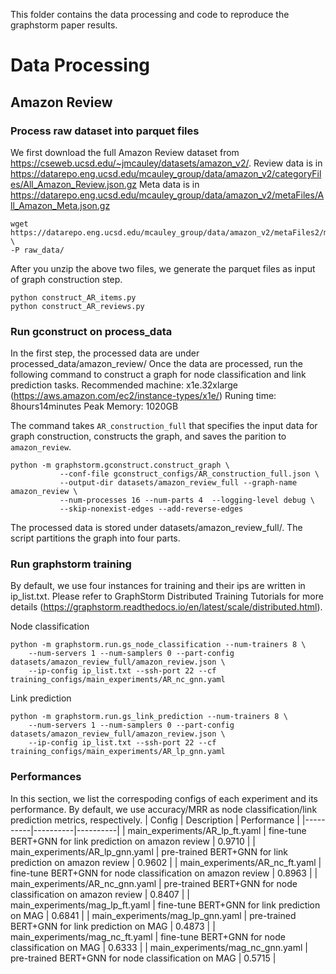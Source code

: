 This folder contains the data processing and code to reproduce the graphstorm paper results.

# Data Processing 
## Amazon Review
### Process raw dataset into parquet files
We first download the full Amazon Review dataset from https://cseweb.ucsd.edu/~jmcauley/datasets/amazon_v2/. 
Review data is in https://datarepo.eng.ucsd.edu/mcauley_group/data/amazon_v2/categoryFiles/All_Amazon_Review.json.gz
Meta data is in https://datarepo.eng.ucsd.edu/mcauley_group/data/amazon_v2/metaFiles/All_Amazon_Meta.json.gz
```
wget https://datarepo.eng.ucsd.edu/mcauley_group/data/amazon_v2/metaFiles2/meta_Video_Games.json.gz \
-P raw_data/
```

After you unzip the above two files, we generate the parquet files as input of graph construction step. 
```
python construct_AR_items.py
python construct_AR_reviews.py
```

### Run gconstruct on process_data
In the first step, the processed data are under processed_data/amazon_review/
Once the data are processed, run the following command to construct a graph
for node classification and link prediction tasks. 
Recommended machine: x1e.32xlarge (https://aws.amazon.com/ec2/instance-types/x1e/)
Runing time: 8hours14minutes Peak Memory: 1020GB

The command takes `AR_construction_full` that specifies the input data for graph 
construction, constructs the graph, and saves the parition to `amazon_review`.

```
python -m graphstorm.gconstruct.construct_graph \
           --conf-file gconstruct_configs/AR_construction_full.json \
           --output-dir datasets/amazon_review_full --graph-name amazon_review \
           --num-processes 16 --num-parts 4  --logging-level debug \
           --skip-nonexist-edges --add-reverse-edges
```
The processed data is stored under datasets/amazon_review_full/.
The script partitions the graph into four parts.  

### Run graphstorm training 
By default, we use four instances for training and their ips are written in ip_list.txt.
Please refer to GraphStorm Distributed Training Tutorials for more details 
(https://graphstorm.readthedocs.io/en/latest/scale/distributed.html).

Node classification
```
python -m graphstorm.run.gs_node_classification --num-trainers 8 \
    --num-servers 1 --num-samplers 0 --part-config datasets/amazon_review_full/amazon_review.json \
    --ip-config ip_list.txt --ssh-port 22 --cf training_configs/main_experiments/AR_nc_gnn.yaml
```

Link prediction
```
python -m graphstorm.run.gs_link_prediction --num-trainers 8 \
    --num-servers 1 --num-samplers 0 --part-config datasets/amazon_review_full/amazon_review.json \
    --ip-config ip_list.txt --ssh-port 22 --cf training_configs/main_experiments/AR_lp_gnn.yaml
```

### Performances
In this section, we list the correspoding configs of each experiment and its performance.
By default, we use accuracy/MRR as node classification/link prediction metrics, respectively.
| Config | Description | Performance |
|----------|----------|----------|
| main_experiments/AR_lp_ft.yaml    |   fine-tune BERT+GNN for link prediction on amazon review      |  0.9710        |
| main_experiments/AR_lp_gnn.yaml    |  pre-trained BERT+GNN for link prediction on amazon review       |   0.9602       |
| main_experiments/AR_nc_ft.yaml     |  fine-tune BERT+GNN for node classification on amazon review       |  0.8963        |
| main_experiments/AR_nc_gnn.yaml     |  pre-trained BERT+GNN for node classification on amazon review        |  0.8407        |
| main_experiments/mag_lp_ft.yaml    |  fine-tune BERT+GNN for link prediction on MAG        |   0.6841       |
| main_experiments/mag_lp_gnn.yaml    |  pre-trained BERT+GNN for link prediction on MAG         |  0.4873        |
| main_experiments/mag_nc_ft.yaml    |  fine-tune BERT+GNN for node classification on MAG        |  0.6333        |
| main_experiments/mag_nc_gnn.yaml    |  pre-trained BERT+GNN for node classification on MAG        |  0.5715        |
